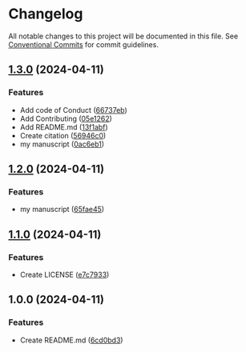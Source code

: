 # Changelog

All notable changes to this project will be documented in this file. See
[Conventional Commits](https://conventionalcommits.org) for commit guidelines.

## [1.3.0](https://github.com/m3i-ltroxler/quartoDemo/compare/v1.2.0...v1.3.0) (2024-04-11)


### Features

* Add code of Conduct ([66737eb](https://github.com/m3i-ltroxler/quartoDemo/commit/66737eb4c2ac4ff028585c20a9e526ad440a2e30))
* Add Contributing ([05e1262](https://github.com/m3i-ltroxler/quartoDemo/commit/05e1262feae2de0bc2ca3c34959d16223c242914))
* Add README.md ([13f1abf](https://github.com/m3i-ltroxler/quartoDemo/commit/13f1abf91fdc48178170ca5b587cfb5ce1694c51))
* Create citation ([56946c0](https://github.com/m3i-ltroxler/quartoDemo/commit/56946c00aab4ff97c5a0a4a61da4fe6c32bb0449))
* my manuscript ([0ac6eb1](https://github.com/m3i-ltroxler/quartoDemo/commit/0ac6eb133a7952e59c0147660033fde037aac96e))

## [1.2.0](https://github.com/m3i-ltroxler/quartoDemo/compare/v1.1.0...v1.2.0) (2024-04-11)


### Features

* my manuscript ([65fae45](https://github.com/m3i-ltroxler/quartoDemo/commit/65fae453d82e382303b5d64a50a53ade8b8707a9))

## [1.1.0](https://github.com/m3i-ltroxler/quartoDemo/compare/v1.0.0...v1.1.0) (2024-04-11)


### Features

* Create LICENSE ([e7c7933](https://github.com/m3i-ltroxler/quartoDemo/commit/e7c79339dcaa2d5cbbdab38c5624c1ed86e0aaaa))

## 1.0.0 (2024-04-11)


### Features

* Create README.md ([6cd0bd3](https://github.com/m3i-ltroxler/quartoDemo/commit/6cd0bd39de0e07b985596d6c8b265692f954d992))
